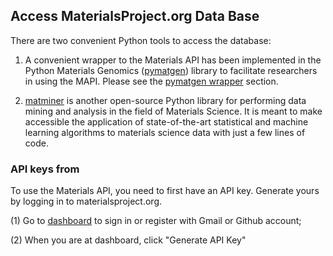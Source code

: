 ## Access MaterialsProject.org Data Base 

There are two convenient Python tools to access the database:

1. A convenient wrapper to the Materials API has been implemented in the Python Materials Genomics ([pymatgen](<https://pymatgen.org/>)) library to facilitate researchers in using the MAPI. Please see the [pymatgen wrapper](<https://docs.materialsproject.org/open-apis/the-materials-api/#pymatgen_wrapper>) section.

2. [matminer](<https://hackingmaterials.lbl.gov/matminer/>) is another open-source Python library for performing data mining and analysis in the field of Materials Science. It is meant to make accessible the application of state-of-the-art statistical and machine learning algorithms to materials science data with just a few lines of code.

### API keys from 

To use the Materials API, you need to first have an API key. Generate yours by logging in to materialsproject.org. 

(1) Go to [dashboard](<https://materialsproject.org/janrain/loginpage/?next=/dashboard>) to sign in or register with Gmail or Github account;

(2) When you are at dashboard, click "Generate API Key"


